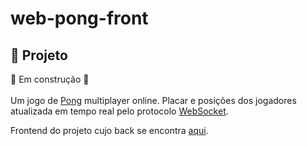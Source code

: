 # web-pong-front

## 🚀 Projeto
🚧 Em construção 🚧</br></br>
Um jogo de [Pong](https://www.ponggame.org) multiplayer online. Placar e posições dos jogadores atualizada em tempo real pelo protocolo [WebSocket](https://developer.mozilla.org/pt-BR/docs/Web/API/WebSockets_API).

Frontend do projeto cujo back se encontra [aqui](https://github.com/Alessandro1918/web-pong-back).